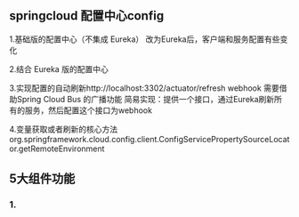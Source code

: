 
## springcloud 配置中心config
1.基础版的配置中心（不集成 Eureka）
改为Eureka后，客户端和服务配置有些变化

2.结合 Eureka 版的配置中心

3.实现配置的自动刷新http://localhost:3302/actuator/refresh
webhook
需要借助Spring Cloud Bus 的广播功能
简易实现：提供一个接口，通过Eureka刷新所有的服务，然后配置这个接口为webhook

4.变量获取或者刷新的核心方法org.springframework.cloud.config.client.ConfigServicePropertySourceLocator.getRemoteEnvironment

## 5大组件功能
### 1.
